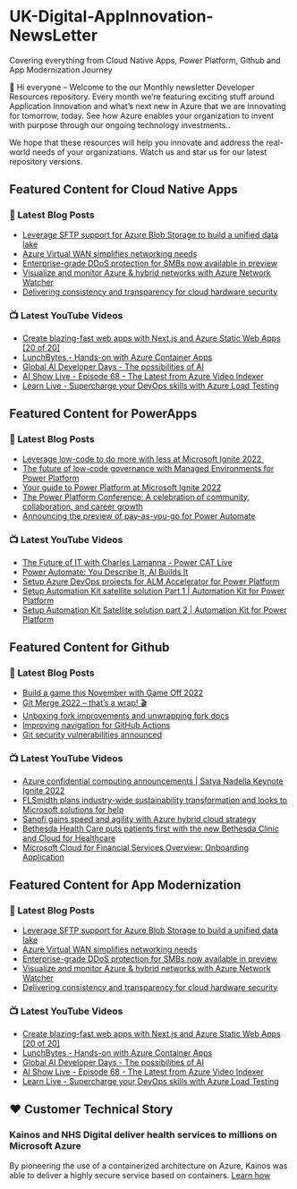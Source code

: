 # UK-Digital-AppInnovation-NewsLetter

Covering everything from Cloud Native Apps, Power Platform, Github and App Modernization Journey

👋 Hi everyone – Welcome to the our Monthly newsletter Developer Resources repository. Every month we’re featuring exciting stuff around Application Innovation and what’s next new in Azure that we are Innovating for tomorrow, today. See how Azure enables your organization to invent with purpose through our ongoing technology investments..


We hope that these resources will help you innovate and address the real-world needs of your organizations. Watch us and star us for our latest repository versions.

## Featured Content for Cloud Native Apps


### 📝 Latest Blog Posts

    
<!-- BLOGCNA:START -->
- [Leverage SFTP support for Azure Blob Storage to build a unified data lake](https://azure.microsoft.com/blog/leverage-sftp-support-for-azure-blob-storage-to-build-a-unified-data-lake/)
- [Azure Virtual WAN simplifies networking needs](https://azure.microsoft.com/blog/networking-needs-simplified-with-azure-virtual-wan/)
- [Enterprise-grade DDoS protection for SMBs now available in preview](https://azure.microsoft.com/blog/enterprisegrade-ddos-protection-for-smbs-now-available-in-preview/)
- [Visualize and monitor Azure & hybrid networks with Azure Network Watcher](https://azure.microsoft.com/blog/visualize-and-monitor-azure-hybrid-networks-with-azure-network-watcher/)
- [Delivering consistency and transparency for cloud hardware security](https://azure.microsoft.com/blog/delivering-consistency-and-transparency-for-cloud-hardware-security/)
<!-- BLOGCNA:END -->

### 📺 Latest YouTube Videos

 
<!-- YOUTUBECNA:START -->
- [Create blazing-fast web apps with Next.js and Azure Static Web Apps [20 of 20]](https://www.youtube.com/watch?v=w6uH1CZEhcg)
- [LunchBytes - Hands-on with Azure Container Apps](https://www.youtube.com/watch?v=OXA4pi5i740)
- [Global AI Developer Days - The possibilities of AI](https://www.youtube.com/watch?v=wl6RWc7iaUs)
- [AI Show Live - Episode 68 - The Latest from Azure Video Indexer](https://www.youtube.com/watch?v=4iDIGD37tK0)
- [Learn Live - Supercharge your DevOps skills with Azure Load Testing](https://www.youtube.com/watch?v=FFng7ki_vI8)
<!-- YOUTUBECNA:END -->

##  Featured Content for PowerApps
### 📝 Latest Blog Posts
<!-- BLOGPOWER:START -->
- [Leverage low-code to do more with less at Microsoft Ignite 2022 ](https://cloudblogs.microsoft.com/powerplatform/2022/10/12/leverage-low-code-to-do-more-with-less-at-microsoft-ignite-2022/)
- [The future of low-code governance with Managed Environments for Power Platform](https://cloudblogs.microsoft.com/powerplatform/2022/10/12/the-future-of-low-code-governance-with-managed-environments-for-power-platform/)
- [Your guide to Power Platform at Microsoft Ignite 2022](https://cloudblogs.microsoft.com/powerplatform/2022/10/05/your-guide-to-power-platform-at-microsoft-ignite-2022/)
- [The Power Platform Conference: A celebration of community, collaboration, and career growth](https://cloudblogs.microsoft.com/powerplatform/2022/09/20/the-power-platform-conference-a-celebration-of-community-collaboration-and-career-growth/)
- [Announcing the preview of pay-as-you-go for Power Automate](https://cloudblogs.microsoft.com/powerplatform/2022/07/21/announcing-the-preview-of-pay-as-you-go-for-power-automate/)
<!-- BLOGPOWER:END -->
 ### 📺 Latest YouTube Videos
    
<!-- YOUTUBEPOWER:START -->
- [The Future of IT with Charles Lamanna - Power CAT Live](https://www.youtube.com/watch?v=pvQYPmjiGmQ)
- [Power Automate: You Describe It, AI Builds It](https://www.youtube.com/watch?v=9lnDnxLcis4)
- [Setup Azure DevOps projects for ALM Accelerator for Power Platform](https://www.youtube.com/watch?v=oe7zPIoSWpo)
- [Setup Automation Kit satellite solution Part 1 | Automation Kit for Power Platform](https://www.youtube.com/watch?v=IlmcQaU5jBo)
- [Setup Automation Kit Satellite solution part 2 | Automation Kit for Power Platform](https://www.youtube.com/watch?v=xWOi_A341T0)
<!-- YOUTUBEPOWER:END -->

##  Featured Content for Github
### 📝 Latest Blog Posts
<!-- BLOGGITHUB:START -->
- [Build a game this November with Game Off 2022](https://github.blog/2022-10-21-build-a-game-this-november-with-game-off-2022/)
- [Git Merge 2022 &#8211; that&#8217;s a wrap! 🎬](https://github.blog/2022-10-21-git-merge-2022-mission-report/)
- [Unboxing fork improvements and unwrapping fork docs](https://github.blog/2022-10-20-unboxing-fork-improvements-and-unwrapping-fork-docs/)
- [Improving navigation for GitHub Actions](https://github.blog/2022-10-20-improving-navigation-for-github-actions/)
- [Git security vulnerabilities announced](https://github.blog/2022-10-18-git-security-vulnerabilities-announced/)
<!-- BLOGGITHUB:END -->
### 📺 Latest YouTube Videos
<!-- YOUTUBEGITHUB:START -->
- [Azure confidential computing announcements | Satya Nadella Keynote Ignite 2022](https://www.youtube.com/watch?v=ulNtbG_EZUI)
- [FLSmidth plans industry-wide sustainability transformation and looks to Microsoft solutions for help](https://www.youtube.com/watch?v=V5Br8Xv4BNE)
- [Sanofi gains speed and agility with Azure hybrid cloud strategy](https://www.youtube.com/watch?v=K3xEAvTFCk4)
- [Bethesda Health Care puts patients first with the new Bethesda Clinic and Cloud for Healthcare](https://www.youtube.com/watch?v=F-YQspizp_Q)
- [Microsoft Cloud for Financial Services Overview: Onboarding Application](https://www.youtube.com/watch?v=uRnm3Dff7B4)
<!-- YOUTUBEGITHUB:END -->
##  Featured Content for App Modernization
### 📝 Latest Blog Posts
<!-- BLOGAPPMOD:START -->
- [Leverage SFTP support for Azure Blob Storage to build a unified data lake](https://azure.microsoft.com/blog/leverage-sftp-support-for-azure-blob-storage-to-build-a-unified-data-lake/)
- [Azure Virtual WAN simplifies networking needs](https://azure.microsoft.com/blog/networking-needs-simplified-with-azure-virtual-wan/)
- [Enterprise-grade DDoS protection for SMBs now available in preview](https://azure.microsoft.com/blog/enterprisegrade-ddos-protection-for-smbs-now-available-in-preview/)
- [Visualize and monitor Azure & hybrid networks with Azure Network Watcher](https://azure.microsoft.com/blog/visualize-and-monitor-azure-hybrid-networks-with-azure-network-watcher/)
- [Delivering consistency and transparency for cloud hardware security](https://azure.microsoft.com/blog/delivering-consistency-and-transparency-for-cloud-hardware-security/)
<!-- BLOGAPPMOD:END -->
### 📺 Latest YouTube Videos
<!-- YOUTUBEAPPMOD:START -->
- [Create blazing-fast web apps with Next.js and Azure Static Web Apps [20 of 20]](https://www.youtube.com/watch?v=w6uH1CZEhcg)
- [LunchBytes - Hands-on with Azure Container Apps](https://www.youtube.com/watch?v=OXA4pi5i740)
- [Global AI Developer Days - The possibilities of AI](https://www.youtube.com/watch?v=wl6RWc7iaUs)
- [AI Show Live - Episode 68 - The Latest from Azure Video Indexer](https://www.youtube.com/watch?v=4iDIGD37tK0)
- [Learn Live - Supercharge your DevOps skills with Azure Load Testing](https://www.youtube.com/watch?v=FFng7ki_vI8)
<!-- YOUTUBEAPPMOD:END -->


## ♥️ Customer Technical Story 

### Kainos and NHS Digital deliver health services to millions on Microsoft Azure

By pioneering the use of a containerized architecture on Azure, Kainos was able to deliver a highly secure service based on containers. [Learn how](https://customers.microsoft.com/en-us/story/1368348549535774520-kainos-and-nhs-digital-deliver-health-services-to-millions-on-microsoft-azure)

